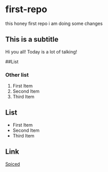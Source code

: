 # first-repo
this honey first repo 
i am doing some changes 

## This is a subtitle 
Hi you all! Today is a lot of talking!

##List 
### Other list 

1. First Item
2. Second Item
3. Third Item
   
## List

- First Item
- Second Item 
- Third Item 

## Link 
[Spiced](https://www.spiced-academy.com/en)
